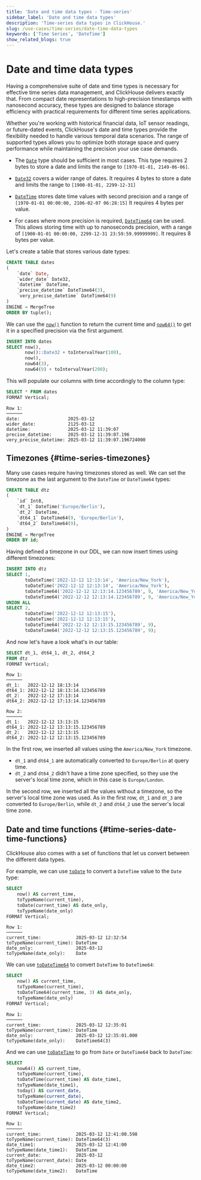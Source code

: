 ```yaml
---
title: 'Date and time data types - Time-series'
sidebar_label: 'Date and time data types'
description: 'Time-series data types in ClickHouse.'
slug: /use-cases/time-series/date-time-data-types
keywords: ['Time Series', 'DateTime']
show_related_blogs: true
---
```


# Date and time data types

Having a comprehensive suite of date and time types is necessary for effective time series data management, and ClickHouse delivers exactly that. 
From compact date representations to high-precision timestamps with nanosecond accuracy, these types are designed to balance storage efficiency with practical requirements for different time series applications.

Whether you're working with historical financial data, IoT sensor readings, or future-dated events, ClickHouse's date and time types provide the flexibility needed to handle various temporal data scenarios. 
The range of supported types allows you to optimize both storage space and query performance while maintaining the precision your use case demands.

* The [`Date`](/sql-reference/data-types/date) type should be sufficient in most cases. This type requires 2 bytes to store a date and limits the range to `[1970-01-01, 2149-06-06]`. 

* [`Date32`](/sql-reference/data-types/date32) covers a wider range of dates. It requires 4 bytes to store a date and limits the range to `[1900-01-01, 2299-12-31]`

* [`DateTime`](/sql-reference/data-types/datetime) stores date time values with second precision and a range of `[1970-01-01 00:00:00, 2106-02-07 06:28:15]` It requires 4 bytes per value.

* For cases where more precision is required, [`DateTime64`](/sql-reference/data-types/datetime64) can be used. This allows storing time with up to nanoseconds precision, with a range of `[1900-01-01 00:00:00, 2299-12-31 23:59:59.99999999]`. It requires 8 bytes per value.

Let's create a table that stores various date types:


```sql
CREATE TABLE dates
(
    `date` Date,
    `wider_date` Date32,
    `datetime` DateTime,
    `precise_datetime` DateTime64(3),
    `very_precise_datetime` DateTime64(9)
)
ENGINE = MergeTree
ORDER BY tuple();
```

We can use the [`now()`](/sql-reference/functions/date-time-functions#now) function to return the current time and [`now64()`](/sql-reference/functions/date-time-functions#now64) to get it in a specified precision via the first argument.

```sql
INSERT INTO dates 
SELECT now(), 
       now()::Date32 + toIntervalYear(100),
       now(), 
       now64(3), 
       now64(9) + toIntervalYear(200);
```

This will populate our columns with time accordingly to the column type:

```sql
SELECT * FROM dates
FORMAT Vertical;
```

```text
Row 1:
──────
date:                  2025-03-12
wider_date:            2125-03-12
datetime:              2025-03-12 11:39:07
precise_datetime:      2025-03-12 11:39:07.196
very_precise_datetime: 2025-03-12 11:39:07.196724000
```

## Timezones {#time-series-timezones}

Many use cases require having timezones stored as well. We can set the timezone as the last argument to the `DateTime` or `DateTime64` types:


```sql
CREATE TABLE dtz
(
    `id` Int8,
    `dt_1` DateTime('Europe/Berlin'),
    `dt_2` DateTime,
    `dt64_1` DateTime64(9, 'Europe/Berlin'),
    `dt64_2` DateTime64(9),
)
ENGINE = MergeTree
ORDER BY id;
```

Having defined a timezone in our DDL, we can now insert times using different timezones:


```sql
INSERT INTO dtz 
SELECT 1, 
       toDateTime('2022-12-12 12:13:14', 'America/New_York'),
       toDateTime('2022-12-12 12:13:14', 'America/New_York'),
       toDateTime64('2022-12-12 12:13:14.123456789', 9, 'America/New_York'),
       toDateTime64('2022-12-12 12:13:14.123456789', 9, 'America/New_York')
UNION ALL
SELECT 2, 
       toDateTime('2022-12-12 12:13:15'),
       toDateTime('2022-12-12 12:13:15'),
       toDateTime64('2022-12-12 12:13:15.123456789', 9),
       toDateTime64('2022-12-12 12:13:15.123456789', 9);
```

And now let's have a look what's in our table:

```sql
SELECT dt_1, dt64_1, dt_2, dt64_2
FROM dtz
FORMAT Vertical;
```

```text
Row 1:
──────
dt_1:   2022-12-12 18:13:14
dt64_1: 2022-12-12 18:13:14.123456789
dt_2:   2022-12-12 17:13:14
dt64_2: 2022-12-12 17:13:14.123456789

Row 2:
──────
dt_1:   2022-12-12 13:13:15
dt64_1: 2022-12-12 13:13:15.123456789
dt_2:   2022-12-12 12:13:15
dt64_2: 2022-12-12 12:13:15.123456789
```

In the first row, we inserted all values using the `America/New_York` timezone.
* `dt_1` and `dt64_1` are automatically converted to `Europe/Berlin` at query time.
* `dt_2` and `dt64_2` didn't have a time zone specified, so they use the server's local time zone, which in this case is `Europe/London`.

In the second row, we inserted all the values without a timezone, so the server's local time zone was used.
As in the first row, `dt_1` and `dt_3` are converted to `Europe/Berlin`, while `dt_2` and `dt64_2` use the server's local time zone.


## Date and time functions {#time-series-date-time-functions}

ClickHouse also comes with a set of functions that let us convert between the different data types.

For example, we can use [`toDate`](/sql-reference/functions/type-conversion-functions#todate) to convert a `DateTime` value to the `Date` type:

```sql
SELECT
    now() AS current_time,
    toTypeName(current_time),
    toDate(current_time) AS date_only,
    toTypeName(date_only)
FORMAT Vertical;    
```

```text
Row 1:
──────
current_time:             2025-03-12 12:32:54
toTypeName(current_time): DateTime
date_only:                2025-03-12
toTypeName(date_only):    Date
```

We can use [`toDateTime64`](/sql-reference/functions/type-conversion-functions#todatetime64) to convert `DateTime` to `DateTime64`:

```sql
SELECT
    now() AS current_time,
    toTypeName(current_time),
    toDateTime64(current_time, 3) AS date_only,
    toTypeName(date_only)
FORMAT Vertical;
```

```text
Row 1:
──────
current_time:             2025-03-12 12:35:01
toTypeName(current_time): DateTime
date_only:                2025-03-12 12:35:01.000
toTypeName(date_only):    DateTime64(3)
```

And we can use [`toDateTime`](/sql-reference/functions/type-conversion-functions#todatetime) to go from `Date` or `DateTime64` back to `DateTime`:

```sql
SELECT
    now64() AS current_time,
    toTypeName(current_time),
    toDateTime(current_time) AS date_time1,
    toTypeName(date_time1),
    today() AS current_date,
    toTypeName(current_date),
    toDateTime(current_date) AS date_time2,
    toTypeName(date_time2)
FORMAT Vertical;
```

```text
Row 1:
──────
current_time:             2025-03-12 12:41:00.598
toTypeName(current_time): DateTime64(3)
date_time1:               2025-03-12 12:41:00
toTypeName(date_time1):   DateTime
current_date:             2025-03-12
toTypeName(current_date): Date
date_time2:               2025-03-12 00:00:00
toTypeName(date_time2):   DateTime
```
